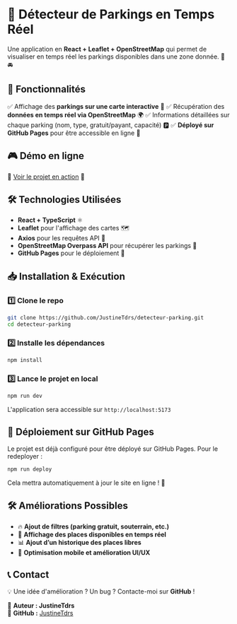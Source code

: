 # 🚗 Détecteur de Parkings en Temps Réel

Une application en **React + Leaflet + OpenStreetMap** qui permet de visualiser en temps réel les parkings disponibles dans une zone donnée. 🏢🚘

## 🌟 Fonctionnalités
✅ Affichage des **parkings sur une carte interactive** 📍
✅ Récupération des **données en temps réel via OpenStreetMap** 🌍
✅ Informations détaillées sur chaque parking (nom, type, gratuit/payant, capacité) 🅿️
✅ **Déployé sur GitHub Pages** pour être accessible en ligne 🚀

## 🎮 Démo en ligne
🔗 [Voir le projet en action](https://JustineTdrs.github.io/detecteur-parking/) 🚀

## 🛠️ Technologies Utilisées
- **React + TypeScript** ⚛️
- **Leaflet** pour l'affichage des cartes 🗺️
- **Axios** pour les requêtes API 🔄
- **OpenStreetMap Overpass API** pour récupérer les parkings 🚗
- **GitHub Pages** pour le déploiement 📡

## 📥 Installation & Exécution

### 1️⃣ Clone le repo
```bash
git clone https://github.com/JustineTdrs/detecteur-parking.git
cd detecteur-parking
```

### 2️⃣ Installe les dépendances
```bash
npm install
```

### 3️⃣ Lance le projet en local
```bash
npm run dev
```

L'application sera accessible sur `http://localhost:5173`

## 🚀 Déploiement sur GitHub Pages
Le projet est déjà configuré pour être déployé sur GitHub Pages. Pour le redeployer :
```bash
npm run deploy
```
Cela mettra automatiquement à jour le site en ligne ! 🎉

## 🛠️ Améliorations Possibles
- 🔥 **Ajout de filtres (parking gratuit, souterrain, etc.)**
- 📍 **Affichage des places disponibles en temps réel**
- 📊 **Ajout d’un historique des places libres**
- 📱 **Optimisation mobile et amélioration UI/UX**

## 📞 Contact
💡 Une idée d'amélioration ? Un bug ? Contacte-moi sur **GitHub** !

📌 **Auteur : JustineTdrs**  
🔗 **GitHub :** [JustineTdrs](https://github.com/JustineTdrs)
